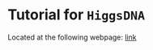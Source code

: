 # Tutorial for `HiggsDNA`
Located at the following webpage: [link](https://sam-may.github.io/higgs_dna_tutorial.github.io/)

